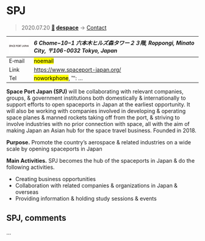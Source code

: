 # SPJ
> 2020.07.20 **[🚀](../index/index.md) [despace](index.md)** → [Contact](contact.md)

|[![](f/contact/s/spaceportjapan_logo1_thumb.png)](f/contact/s/spaceportjapan_logo1.png)|*6 Chome−10−1 六本木ヒルズ森タワー２３階, Roppongi, Minato City, 〒106-0032 Tokyo, Japan*|
|:--|:--|
|E‑mail|<mark>noemail</mark>|
|Link|<https://www.spaceport-japan.org/>|
|Tel|<mark>noworkphone</mark>, ℻: …|

**Space Port Japan (SPJ)** will be collaborating with relevant companies, groups, & government institutions both domestically & internationally to support efforts to open spaceports in Japan at the earliest opportunity. It will also be working with companies involved in developing & operating space planes & manned rockets taking off from the port, & striving to involve industries with no prior connection with space, all with the aim of making Japan an Asian hub for the space travel business. Founded in 2018.

**Purpose.** Promote the country’s aerospace & related industries on a wide scale by opening spaceports in Japan

**Main Activities.** SPJ becomes the hub of the spaceports in Japan & do the following activities.

   - Creating business opportunities
   - Collaboration with related companies & organizations in Japan & overseas
   - Providing information & holding study sessions & events

<p style="page-break-after:always"> </p>

## SPJ, comments

…

